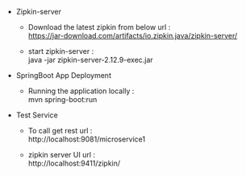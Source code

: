 - Zipkin-server 
  - Download the latest zipkin from below url : <br/>
    https://jar-download.com/artifacts/io.zipkin.java/zipkin-server/

  - start zipkin-server :  <br/>
  java -jar zipkin-server-2.12.9-exec.jar


- SpringBoot App Deployment 
  - Running the application locally : <br/>
  mvn spring-boot:run

- Test Service
  - To call get rest url : <br/>
  http://localhost:9081/microservice1

  - zipkin server UI url : <br/>
  http://localhost:9411/zipkin/
